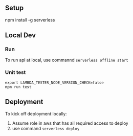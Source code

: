 ## Setup

npm install -g serverless  

## Local Dev

### Run
To run api at local, use commannd  ```serverless offline start```   

### Unit test
```
export LAMBDA_TESTER_NODE_VERSION_CHECK=false 
npm run test
```  

## Deployment
To kick off deployment locally:   
1) Assume role in aws that has all required access to deploy  
2) use command ```serverless deploy ```  
